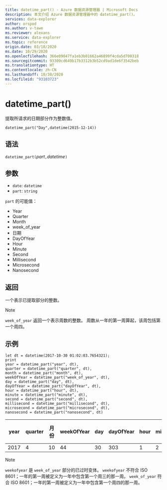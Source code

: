 ```yaml
---
title: datetime_part() - Azure 数据资源管理器 | Microsoft Docs
description: 本文介绍 Azure 数据资源管理器中的 datetime_part()。
services: data-explorer
author: orspod
ms.author: v-tawe
ms.reviewer: alexans
ms.service: data-explorer
ms.topic: reference
origin.date: 03/18/2020
ms.date: 10/29/2020
ms.openlocfilehash: 366e09047fa1eb3b01662a46899f4cda5d700318
ms.sourcegitcommit: 93309cd649b17b3312b3b52cd9ad1de6f3542beb
ms.translationtype: HT
ms.contentlocale: zh-CN
ms.lasthandoff: 10/30/2020
ms.locfileid: "93103723"
---
```

# <a name="datetime_part"></a>datetime_part()

提取所请求的日期部分作为整数值。

```kusto
datetime_part("Day",datetime(2015-12-14))
```

## <a name="syntax"></a>语法

`datetime_part(`*part*`,`*datetime*`)`

## <a name="arguments"></a>参数

* `date`: `datetime`
* `part`: `string`

`part` 的可能值： 
* Year
* Quarter
* Month
* week_of_year
* 日期
* DayOfYear
* Hour
* Minute
* Second
* Millisecond
* Microsecond
* Nanosecond

## <a name="returns"></a>返回

一个表示已提取部分的整数。

> [!NOTE]
> `week_of_year` 返回一个表示周数的整数。 周数从一年的第一周算起，该周包括第一个周四。

## <a name="examples"></a>示例

```kusto
let dt = datetime(2017-10-30 01:02:03.7654321); 
print 
year = datetime_part("year", dt),
quarter = datetime_part("quarter", dt),
month = datetime_part("month", dt),
weekOfYear = datetime_part("week_of_year", dt),
day = datetime_part("day", dt),
dayOfYear = datetime_part("dayOfYear", dt),
hour = datetime_part("hour", dt),
minute = datetime_part("minute", dt),
second = datetime_part("second", dt),
millisecond = datetime_part("millisecond", dt),
microsecond = datetime_part("microsecond", dt),
nanosecond = datetime_part("nanosecond", dt)

```

|year|quarter|月份|weekOfYear|day|dayOfYear|hour|minute|第 2 个|毫秒|微秒|纳秒|
|---|---|---|---|---|---|---|---|---|---|---|---|
|2017|4|10|44|30|303|1|2|3|765|765432|765432100|

> [!NOTE]
> `weekofyear` 是 `week_of_year` 部分的已过时变体。 `weekofyear` 不符合 ISO 8601；一年的第一周被定义为一年中包含第一个周三的那一周。
`week_of_year` 符合 ISO 8601；一年的第一周被定义为一年中包含第一个周四的那一周。